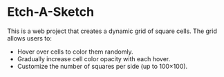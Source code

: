 # Etch-A-Sketch

This is a web project that creates a dynamic grid of square cells. The grid allows users to:

- Hover over cells to color them randomly.
- Gradually increase cell color opacity with each hover.
- Customize the number of squares per side (up to 100×100).